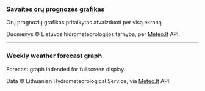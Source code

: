### [Savaitės orų prognozės grafikas](https://bucaneer.github.io/orai-lhmt)

Orų prognozių grafikas pritaikytas atvaizduoti per visą ekraną. 

Duomenys © Lietuvos hidrometeorologijos tarnyba, per [Meteo.lt](https://www.meteo.lt) API.

**********************************************

### Weekly weather forecast graph

Forecast graph indended for fullscreen display.

Data © Lithuanian Hydrometeorological Service, via [Meteo.lt](https://www.meteo.lt) API.

